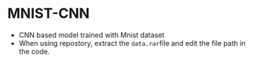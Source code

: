 # MNIST-CNN
* CNN based model trained with Mnist dataset
* When using repostory, extract the `data.rar`file and edit the file path in the code.
